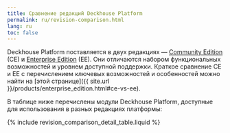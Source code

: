 ```yaml
---
title: Сравнение редакций Deckhouse Platform
permalink: ru/revision-comparison.html
lang: ru
toc: false
---
```


Deckhouse Platform поставляется в двух редакциях — [Community Edition](https://deckhouse.ru/community/community_edition.html) (CE) и [Enterprise Edition](https://deckhouse.ru/products/enterprise_edition.html) (EE). Они отличаются набором функциональных возможностей и уровнем доступной поддержки. Краткое сравнение CE и EE с перечислением ключевых возможностей и особенностей можно найти на [этой странице]({{ site.url }}/products/enterprise_edition.html#ce-vs-ee).

В таблице ниже перечислены модули Deckhouse Platform, доступные для использования в разных редакциях платформы:

{% include revision_comparison_detail_table.liquid %}
